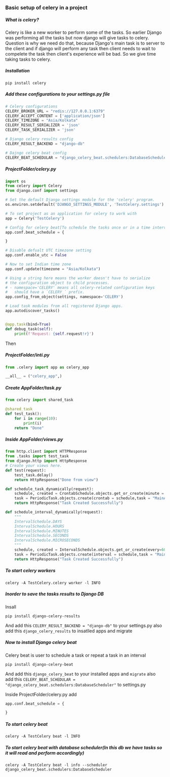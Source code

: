 ### Basic setup of celery in a project
##### What is celery?
Celery is like a new worker to perform some of the tasks. So earlier Django was performing all the tasks but now django will give tasks to celery.
Question is why we need do that, because Django's main task is to server to the client and if django will perform any task then client needs to wait to compelete the task then client's experience will be bad. So we give time taking tasks to celery.
##### Installation
```git
pip install celery
```
##### Add these configurations to your settings.py file
```py
# Celery configurations 
CELERY_BROKER_URL = "redis://127.0.0.1:6379" 
CELERY_ACCEPT_CONTENT = ['application/json']
CELERY_TIMEZONE = "Asia/Kolkata"
CELERY_RESULT_SERIALIZER = 'json'
CELERY_TASK_SERIALIZER = 'json'

# Django celery results config
CELERY_RESULT_BACKEND = "django-db"

# Dajngo celery beat config
CELERY_BEAT_SCHEDULAR = "django_celery_beat.schedulers:DatabaseScheduler"
```
##### ProjectFolder/celery.py
```py
import os
from celery import Celery
from django.conf import settings

# Set the default Django settings module for the 'celery' program.
os.environ.setdefault('DJANGO_SETTINGS_MODULE', 'TestCelery.settings')

# To set project as an application for celery to work with
app = Celery('TestCelery')

# Config for celery beat[To schedule the tasks once or in a time interval]
app.conf.beat_schedule = {

}

# Disable defualt UTC timezone setting
app.conf.enable_utc = False

# Now to set Indian time zone
app.conf.update(timezone = "Asia/Kolkata")

# Using a string here means the worker doesn't have to serialize
# the configuration object to child processes.
# - namespace='CELERY' means all celery-related configuration keys
#   should have a `CELERY_` prefix.
app.config_from_object(settings, namespace='CELERY')

# Load task modules from all registered Django apps.
app.autodiscover_tasks()


@app.task(bind=True)
def debug_task(self):
    print(f'Request: {self.request!r}')
```
Then
##### ProjectFolder/__inti__.py
```py
from .celery import app as celery_app

__all__ = ("celery_app",)
```
##### Create AppFolder/task.py
```py
from celery import shared_task

@shared_task
def test_task():
    for i in range(10):
        print(i)
    return "Done"
```
##### Inside AppFolder/views.py
```py
from http.client import HTTPResponse
from .tasks import test_task
from django.http import HttpResponse
# Create your views here.
def test(request):
    test_task.delay()
    return HttpResponse("Done from view")

def schedule_task_dynamically(request):
    schedule, created = CrontabSchedule.objects.get_or_create(minute = '6', hour = '18')
    task = PeriodicTask.objects.create(crontab = schedule,task = "MainApp.tasks.send_telegram_message", name = "schedule_message_3") #To send some argument to task function -> args = json.dumps([[2,3]]))
    return HttpResponse("Task Created Successfully")

def schedule_interval_dynamically(request):
    """
    IntervalSchedule.DAYS
    IntervalSchedule.HOURS
    IntervalSchedule.MINUTES
    IntervalSchedule.SECONDS
    IntervalSchedule.MICROSECONDS
    """
    schedule, created = IntervalSchedule.objects.get_or_create(every=60,period=IntervalSchedule.SECONDS)
    task = PeriodicTask.objects.create(interval = schedule,task = "MainApp.tasks.send_telegram_message", name = "schedule_message_4") #To send some argument to task function -> args = json.dumps([[2,3]]))
    return HttpResponse("Task Created Successfully")
```
##### To start celery workers
```git
celery -A TestCelery.celery worker -l INFO
```
##### Inorder to save the tasks results to Django DB
Insall
```git
pip install django-celery-results
```
And add this `CELERY_RESULT_BACKEND = "django-db"` to your settings.py
also add this `django_celery_results` to insatlled apps and migrate

##### Now to install Django celery beat
Celery beat is user to schedule a task or repeat a task in an interval
```git
pip install django-celery-beat
```
And add this `django_celery_beat` to your installed apps and `migrate`
also add this `CELERY_BEAT_SCHEDULAR = "django_celery_beat.schedulers:DatabaseScheduler"` to settings.py

Inside ProjectFolder/celery.py add
```py
app.conf.beat_schedule = {

}
```
##### To start celery beat
```git
celery -A TestCelery beat -l INFO
```
##### To start celery beat with database scheduler(In this db we have tasks so it will read and perform accordingly)
```git
celery -A TestCelery beat -l info --scheduler django_celery_beat.schedulers:DatabaseScheduler
```